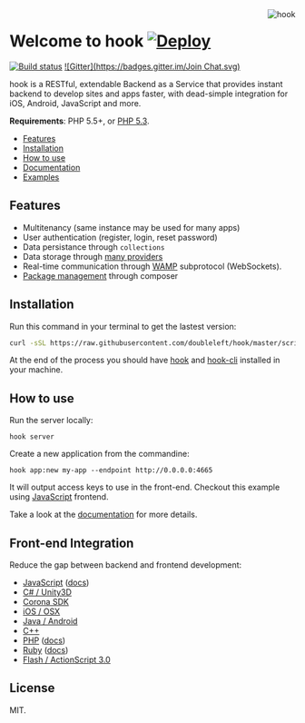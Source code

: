 <img align="right" src="https://github.com/doubleleft/hook/blob/master/logo.png?raw=true" alt="hook" />

Welcome to hook [![Deploy](https://www.herokucdn.com/deploy/button.png)](https://heroku.com/deploy?template=https%3A%2F%2Fgithub.com%2Fdoubleleft%2Fhook%2Ftree%2Fmaster)
===

[![Build status](https://travis-ci.org/doubleleft/hook.svg?branch=master)](https://travis-ci.org/doubleleft/hook)
[![Gitter](https://badges.gitter.im/Join Chat.svg)](https://gitter.im/doubleleft/hook?utm_source=badge&utm_medium=badge&utm_campaign=pr-badge&utm_content=badge)


hook is a RESTful, extendable Backend as a Service that provides instant backend
to develop sites and apps faster, with dead-simple integration for iOS, Android,
JavaScript and more.

**Requirements**: PHP 5.5+, or [PHP
5.3](http://doubleleft.github.io/hook-userguide/More/Deployment/#deploying-on-php-53).

- [Features](#features)
- [Installation](#installation)
- [How to use](#how-to-use)
- [Documentation](http://doubleleft.github.io/hook-userguide/)
- [Examples](https://github.com/doubleleft/hook-examples)

Features
---

- Multitenancy (same instance may be used for many apps)
- User authentication (register, login, reset password)
- Data persistance through `collections`
- Data storage through [many
  providers](http://doubleleft.github.io/hook-userguide/The-Basics/Configuration/#storage-providers)
- Real-time communication through [WAMP](http://wamp.ws) subprotocol (WebSockets).
- [Package
  management](http://doubleleft.github.io/hook-userguide/The-Basics/Configuration/#composer-packages) through composer

Installation
---

Run this command in your terminal to get the lastest
version:

```bash
curl -sSL https://raw.githubusercontent.com/doubleleft/hook/master/scripts/install.sh | bash
```

At the end of the process you should have
[hook](https://github.com/doubleleft/hook) and
[hook-cli](https://github.com/doubleleft/hook-cli.git) installed in your
machine.

How to use
---

Run the server locally:

```
hook server
```

Create a new application from the commandine:

```
hook app:new my-app --endpoint http://0.0.0.0:4665
```

It will output access keys to use in the front-end. Checkout this example using
[JavaScript](https://github.com/doubleleft/hook-javascript#how-to-use) frontend.

Take a look at the [documentation](http://doubleleft.github.io/hook-userguide/) for
more details.

Front-end Integration
---

Reduce the gap between backend and frontend development:

- [JavaScript](https://github.com/doubleleft/hook-javascript) ([docs](http://doubleleft.github.io/hook-javascript))
- [C# / Unity3D](https://github.com/doubleleft/hook-csharp)
- [Corona SDK](https://github.com/doubleleft/hook-corona-sdk)
- [iOS / OSX](https://github.com/doubleleft/hook-swift)
- [Java / Android](https://github.com/doubleleft/hook-android)
- [C++](https://github.com/doubleleft/hook-cpp)
- [PHP](https://github.com/doubleleft/hook-php) ([docs](http://doubleleft.github.io/hook-php))
- [Ruby](https://github.com/doubleleft/hook-ruby) ([docs](http://doubleleft.github.io/hook-ruby/))
- [Flash / ActionScript 3.0](https://github.com/doubleleft/hook-as3)

License
---

MIT.

